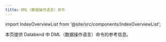 ```yaml
---
title: DML（数据操作语言）命令
---
```

import IndexOverviewList from '@site/src/components/IndexOverviewList';

本页提供 Databend 中 DML（数据操作语言）命令的参考信息。

<IndexOverviewList />
